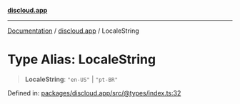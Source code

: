 [**discloud.app**](../README.md)

***

[Documentation](../../packages.md) / [discloud.app](../README.md) / LocaleString

# Type Alias: LocaleString

> **LocaleString**: `"en-US"` \| `"pt-BR"`

Defined in: [packages/discloud.app/src/@types/index.ts:32](https://github.com/discloud/discloud.app/blob/1458affc9a022eb2fc5fe37e7b3b002130b2fdad/packages/discloud.app/src/@types/index.ts#L32)
